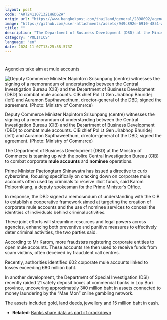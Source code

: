 ```yaml
---
layout: post
code: "ART2411071321H6DG2A"
origin_url: "https://www.bangkokpost.com/thailand/general/2898092/agencies-take-aim-at-mule-accounts"
image: "https://github.com/user-attachments/assets/949c892e-6910-4851-a522-ae161868d6e4"
title: ""
description: "The Department of Business Development (DBD) at the Ministry of Commerce is teaming up with the police Central Investigation Bureau (CIB) to combat corporate  mule accounts  and  nominee  operations."
category: "POLITICS"
language: "en"
date: 2024-11-07T13:25:58.573Z
---
```


# 

Agencies take aim at mule accounts

![Deputy Commerce Minister Napintorn Srisunpang (centre) witnesses the signing of a memorandum of understanding between the Central Investigation Bureau (CIB) and the Department of Business Development (DBD) to combat mule accounts. CIB chief Pol Lt Gen Jirabhop Bhuridej (left) and Auramon Supthaweethum, director-general of the DBD, signed the agreement. (Photo: Ministry of Commerce)](https://github.com/user-attachments/assets/e737a11a-cf07-456a-a1e1-09926442c17b)

Deputy Commerce Minister Napintorn Srisunpang (centre) witnesses the signing of a memorandum of understanding between the Central Investigation Bureau (CIB) and the Department of Business Development (DBD) to combat mule accounts. CIB chief Pol Lt Gen Jirabhop Bhuridej (left) and Auramon Supthaweethum, director-general of the DBD, signed the agreement. (Photo: Ministry of Commerce)

The Department of Business Development (DBD) at the Ministry of Commerce is teaming up with the police Central Investigation Bureau (CIB) to combat corporate **mule accounts** and **nominee** operations.

Prime Minister Paetongtarn Shinawatra has issued a directive to curb cybercrime, focusing specifically on cracking down on corporate mule accounts often used by criminals to receive illicit funds, said Karom Polpornklang, a deputy spokesman for the Prime Minister’s Office. 

In response, the DBD signed a memorandum of understanding with the CIB to establish a cooperative framework aimed at targeting the creation of corporate mule accounts and the use of nominee services to conceal the identities of individuals behind criminal activities.

These joint efforts will streamline resources and legal powers across agencies, enhancing both preventive and punitive measures to effectively deter criminal activities, the two parties said.

According to Mr Karom, more fraudsters registering corporate entities to open mule accounts. These accounts are then used to receive funds from scam victims, often deceived by fraudulent call centres.

Recently, authorities identified 602 corporate mule accounts linked to losses exceeding 680 million baht.

In another development, the Department of Special Investigation (DSI) recently raided 21 safety deposit boxes at commercial banks in Lop Buri province, uncovering approximately 300 million baht in assets connected to money laundering by the “Mae Mon” online gambling network.

The assets included gold, land deeds, jewellery and 15 million baht in cash.

*   **Related**: [Banks share data as part of crackdown](https://www.bangkokpost.com/business/general/2858127/banks-share-data-with-bank-of-thailand-to-combat-fraudulent-mule-accounts)